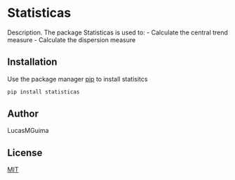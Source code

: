 # Statisticas
Description. 
The package Statisticas is used to:
	- Calculate the central trend measure
	- Calculate the dispersion measure

## Installation

Use the package manager [pip](https://pip.pypa.io/en/stable/) to install statisitcs

```bash
pip install statisticas
```

## Author
LucasMGuima

## License
[MIT](https://choosealicense.com/licenses/mit/)